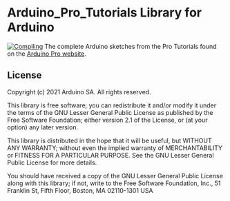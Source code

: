 
# Arduino_Pro_Tutorials Library for Arduino


[![Compiling](https://github.com/arduino-libraries/Arduino_Pro_Tutorials/actions/workflows/main.yml/badge.svg)](https://github.com/arduino-libraries/Arduino_Pro_Tutorials/actions/workflows/main.yml)
The complete Arduino sketches from the Pro Tutorials found on the [Arduino Pro website](https://www.arduino.cc/pro/tutorials/portenta-h7).

## License

Copyright (c) 2021 Arduino SA. All rights reserved.

This library is free software; you can redistribute it and/or
modify it under the terms of the GNU Lesser General Public
License as published by the Free Software Foundation; either
version 2.1 of the License, or (at your option) any later version.

This library is distributed in the hope that it will be useful,
but WITHOUT ANY WARRANTY; without even the implied warranty of
MERCHANTABILITY or FITNESS FOR A PARTICULAR PURPOSE. See the GNU
Lesser General Public License for more details.

You should have received a copy of the GNU Lesser General Public
License along with this library; if not, write to the Free Software
Foundation, Inc., 51 Franklin St, Fifth Floor, Boston, MA 02110-1301 USA

